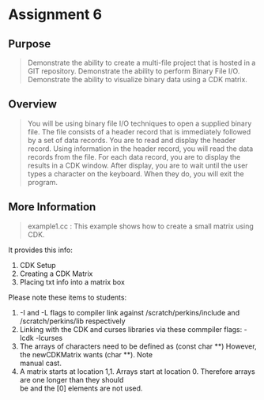 # Assignment 6

## Purpose
> Demonstrate the ability to create a multi-file project that is hosted in a GIT repository. Demonstrate
the ability to perform Binary File I/O. Demonstrate the ability to visualize binary data using a CDK
matrix. 

## Overview
> You will be using binary file I/O techniques to open a supplied binary file. The file consists of a
header record that is immediately followed by a set of data records. You are to read and display the
header record. Using information in the header record, you will read the data records from the file.
For each data record, you are to display the results in a CDK window. After display, you are to wait
until the user types a character on the keyboard. When they do, you will exit the program.


## More Information
> example1.cc : This example shows how to create a small matrix using CDK.

It provides this info:
   1) CDK Setup
   2) Creating a CDK Matrix
   3) Placing txt info into a matrix box

Please note these items to students:
   1) -I and -L flags to compiler link against /scratch/perkins/include and /scratch/perkins/lib respectively
   2) Linking with the CDK and curses libraries via these commpiler flags: -lcdk -lcurses
   3) The arrays of characters need to be defined as (const char **) However, the newCDKMatrix wants (char **).  Note\
 manual cast.
   4) A matrix starts at location 1,1.  Arrays start at location 0.  Therefore arrays are one longer than they should\
 be and the [0] elements are not used.

